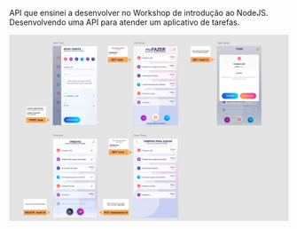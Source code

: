 API que ensinei a desenvolver no Workshop de introdução ao NodeJS. Desenvolvendo uma API para atender um aplicativo de tarefas. 


![Alt Text](screnapp.png)
